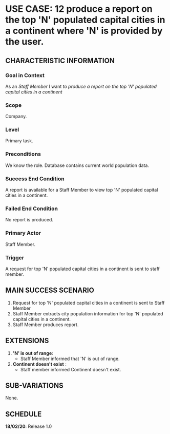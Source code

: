 # USE CASE: 12 produce a report on the top 'N' populated capital cities in a continent where 'N' is provided by the user.

## CHARACTERISTIC INFORMATION

### Goal in Context

As an *Staff Member* I want *to produce a report on the top 'N' populated capital cities in a continent*

### Scope

Company.

### Level

Primary task.

### Preconditions

We know the role.  Database contains current world population data.

### Success End Condition

A report is available for a Staff Member to view top 'N' populated capital cities in a continent.

### Failed End Condition

No report is produced.

### Primary Actor

Staff Member.

### Trigger

A request for top 'N' populated capital cities in a continent is sent to staff member.

## MAIN SUCCESS SCENARIO

1. Request for top 'N' populated capital cities in a continent is sent to Staff Member
2. Staff Member extracts city population information for top 'N' populated capital cities in a continent.
3. Staff Member produces report.

## EXTENSIONS

1. **'N' is out of range**:
    - Staff Member informed that 'N' is out of range.
2. **Continent doesn't exist** :
    - Staff member informed Continent doesn't exist.
    
## SUB-VARIATIONS

None.

## SCHEDULE

**18/02/20**: Release 1.0